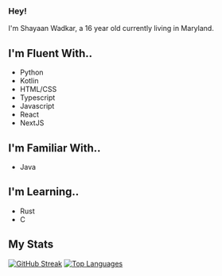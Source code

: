 ### Hey!
I'm Shayaan Wadkar, a 16 year old currently living in Maryland. 

## I'm Fluent With..
- Python
- Kotlin
- HTML/CSS
- Typescript
- Javascript
- React
- NextJS

## I'm Familiar With..
- Java

## I'm Learning..
- Rust
- C

## My Stats
[![GitHub Streak](http://github-readme-streak-stats.herokuapp.com?user=Shom770&theme=dark)](https://git.io/streak-stats)
[![Top Languages](https://github-readme-stats.vercel.app/api/top-langs/?username=Shom770&layout=compact&theme=vision-friendly-dark)](https://github.com/anuraghazra/github-readme-stats)
